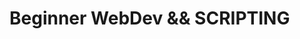 # Beginner WebDev && SCRIPTING 
<!---
ryugenXD/ryugenXD is a ✨ special ✨ repository because its `README.md` (this file) appears on your GitHub profile.
You can click the Preview link to take a look at your changes.
--->
